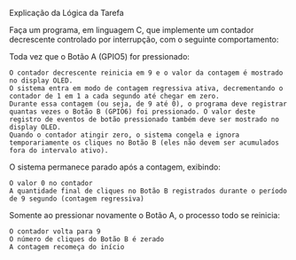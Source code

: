 Explicação da Lógica da Tarefa

Faça um programa, em linguagem C, que implemente um contador decrescente controlado por interrupção, com o seguinte comportamento:

Toda vez que o Botão A (GPIO5) for pressionado:

    O contador decrescente reinicia em 9 e o valor da contagem é mostrado no display OLED.
    O sistema entra em modo de contagem regressiva ativa, decrementando o contador de 1 em 1 a cada segundo até chegar em zero.
    Durante essa contagem (ou seja, de 9 até 0), o programa deve registrar quantas vezes o Botão B (GPIO6) foi pressionado. O valor deste registro de eventos de botão pressionado também deve ser mostrado no display OLED.
    Quando o contador atingir zero, o sistema congela e ignora temporariamente os cliques no Botão B (eles não devem ser acumulados fora do intervalo ativo).

O sistema permanece parado após a contagem, exibindo:

    O valor 0 no contador
    A quantidade final de cliques no Botão B registrados durante o período de 9 segundo (contagem regressiva)

Somente ao pressionar novamente o Botão A, o processo todo se reinicia:

    O contador volta para 9
    O número de cliques do Botão B é zerado
    A contagem recomeça do início